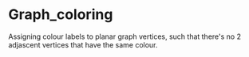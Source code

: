 # Graph_coloring
Assigning colour labels to planar graph vertices, such that there's no 2 adjascent vertices that have the same colour.
